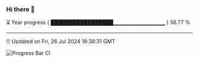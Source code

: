 ### Hi there 👋

⏳ Year progress { █████████████████▁▁▁▁▁▁▁▁▁▁▁▁▁ } 56.77 %

---

⏰ Updated on Fri, 26 Jul 2024 18:38:31 GMT

![Progress Bar CI](https://github.com/IshwaranRudhara/GIT-ACTION/workflows/Progress%20Bar%20CI/badge.svg)
